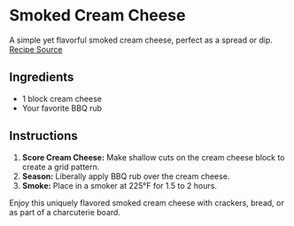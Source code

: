 # Smoked Cream Cheese

A simple yet flavorful smoked cream cheese, perfect as a spread or dip. [Recipe Source](https://www.reddit.com/r/FoodPorn/comments/u7ul8z/oc_smoked_cream_cheese/)

## Ingredients

- 1 block cream cheese
- Your favorite BBQ rub

## Instructions

1. **Score Cream Cheese:** Make shallow cuts on the cream cheese block to create a grid pattern.
2. **Season:** Liberally apply BBQ rub over the cream cheese.
3. **Smoke:** Place in a smoker at 225°F for 1.5 to 2 hours.

Enjoy this uniquely flavored smoked cream cheese with crackers, bread, or as part of a charcuterie board.
